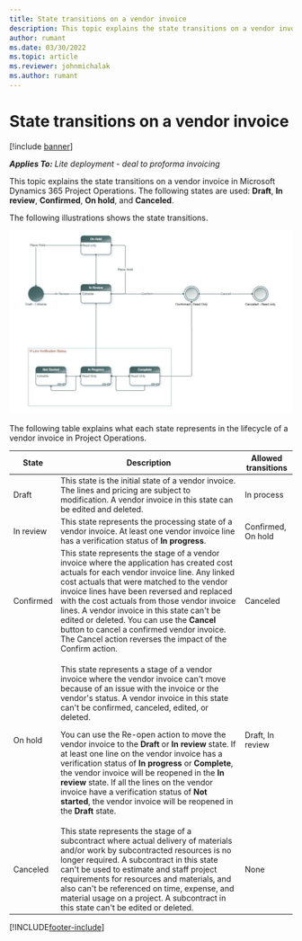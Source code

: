 ```yaml
---
title: State transitions on a vendor invoice
description: This topic explains the state transitions on a vendor invoice in Microsoft Dynamics 365 Project Operations.
author: rumant
ms.date: 03/30/2022
ms.topic: article
ms.reviewer: johnmichalak
ms.author: rumant
---
```


# State transitions on a vendor invoice

[!include [banner](../../includes/dataverse-preview.md)]

_**Applies To:** Lite deployment - deal to proforma invoicing_

This topic explains the state transitions on a vendor invoice in Microsoft Dynamics 365 Project Operations. The following states are used: **Draft**, **In review**, **Confirmed**, **On hold**, and **Canceled**.

The following illustrations shows the state transitions.

![Subcontract state transition model.](../media/VI_State_Model.jpg)

The following table explains what each state represents in the lifecycle of a vendor invoice in Project Operations.

| State | Description | Allowed transitions |
| --- | --- | --- |
| Draft | This state is the initial state of a vendor invoice. The lines and pricing are subject to modification. A vendor invoice in this state can be edited and deleted. | In process |
| In review | This state represents the processing state of a vendor invoice. At least one vendor invoice line has a verification status of **In progress**. | Confirmed, On hold |
| Confirmed | This state represents the stage of a vendor invoice where the application has created cost actuals for each vendor invoice line. Any linked cost actuals that were matched to the vendor invoice lines have been reversed and replaced with the cost actuals from those vendor invoice lines. A vendor invoice in this state can't be edited or deleted. You can use the **Cancel** button to cancel a confirmed vendor invoice. The Cancel action reverses the impact of the Confirm action. | Canceled |
| On hold | <p>This state represents a stage of a vendor invoice where the vendor invoice can't move because of an issue with the invoice or the vendor's status. A vendor invoice in this state can't be confirmed, canceled, edited, or deleted.</p><p>You can use the Re-open action to move the vendor invoice to the **Draft** or **In review** state. If at least one line on the vendor invoice has a verification status of **In progress** or **Complete**, the vendor invoice will be reopened in the **In review** state. If all the lines on the vendor invoice have a verification status of **Not started**, the vendor invoice will be reopened in the **Draft** state.</p> | Draft, In review |
| Canceled | This state represents the stage of a subcontract where actual delivery of materials and/or work by subcontracted resources is no longer required. A subcontract in this state can't be used to estimate and staff project requirements for resources and materials, and also can't be referenced on time, expense, and material usage on a project. A subcontract in this state can't be edited or deleted. | None |

[!INCLUDE[footer-include](../../includes/footer-banner.md)]
